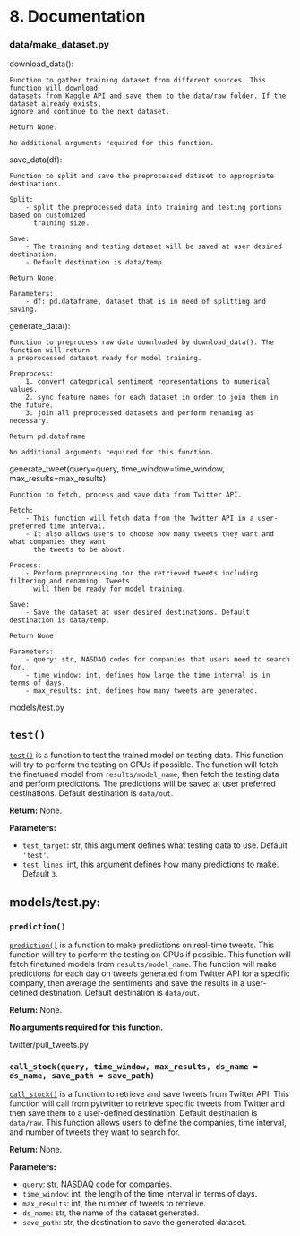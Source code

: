 # 8. Documentation

### data/make_dataset.py

download_data():

    Function to gather training dataset from different sources. This function will download
    datasets from Kaggle API and save them to the data/raw folder. If the dataset already exists,
    ignore and continue to the next dataset.

    Return None.

    No additional arguments required for this function.

save_data(df):
    
    Function to split and save the preprocessed dataset to appropriate destinations.

    Split:
        - split the preprocessed data into training and testing portions based on customized
          training size.

    Save:
        - The training and testing dataset will be saved at user desired destination.
        - Default destination is data/temp.

    Return None.

    Parameters:
        - df: pd.dataframe, dataset that is in need of splitting and saving.

generate_data():
   
    Function to preprocess raw data downloaded by download_data(). The function will return
    a preprocessed dataset ready for model training.

    Preprocess:
        1. convert categorical sentiment representations to numerical values.
        2. sync feature names for each dataset in order to join them in the future.
        3. join all preprocessed datasets and perform renaming as necessary.

    Return pd.dataframe

    No additional arguments required for this function.
   

generate_tweet(query=query, time_window=time_window, max_results=max_results):
    
    Function to fetch, process and save data from Twitter API.

    Fetch:
        - This function will fetch data from the Twitter API in a user-preferred time interval.
        - It also allows users to choose how many tweets they want and what companies they want
          the tweets to be about.

    Process:
        - Perform preprocessing for the retrieved tweets including filtering and renaming. Tweets
          will then be ready for model training.

    Save:
        - Save the dataset at user desired destinations. Default destination is data/temp.

    Return None

    Parameters:
        - query: str, NASDAQ codes for companies that users need to search for.
        - time_window: int, defines how large the time interval is in terms of days.
        - max_results: int, defines how many tweets are generated.
        

models/test.py

## `test()`

[`test()`](https://github.com/crvander/capstoneproj2023/blob/14b75f083c2bc08f166ec30d2a941047951afcaf/src/models/test.py#L23) is a function to test the trained model on testing data. This function will try to perform the testing on GPUs if possible. The function will fetch the finetuned model from `results/model_name`, then fetch the testing data and perform predictions. The predictions will be saved at user preferred destinations. Default destination is `data/out`.

**Return:** None.

**Parameters:**
- `test_target`: str, this argument defines what testing data to use. Default `'test'`.
- `test_lines`: int, this argument defines how many predictions to make. Default `3`.


## models/test.py:

### `prediction()`

[`prediction()`](https://github.com/crvander/capstoneproj2023/blob/14b75f083c2bc08f166ec30d2a941047951afcaf/src/models/test.py#L79) is a function to make predictions on real-time tweets. This function will try to perform the testing on GPUs if possible. This function will fetch finetuned models from `results/model_name`. The function will make predictions for each day on tweets generated from Twitter API for a specific company, then average the sentiments and save the results in a user-defined destination. Default destination is `data/out`.

**Return:** None.

**No arguments required for this function.**


twitter/pull_tweets.py

### `call_stock(query, time_window, max_results, ds_name = ds_name, save_path = save_path)`

[`call_stock()`](https://github.com/crvander/capstoneproj2023/blob/14b75f083c2bc08f166ec30d2a941047951afcaf/src/twitter/pull_tweets.py#L28) is a function to retrieve and save tweets from Twitter API. This function will call from pytwitter to retrieve specific tweets from Twitter and then save them to a user-defined destination. Default destination is `data/raw`. This function allows users to define the companies, time interval, and number of tweets they want to search for.

**Return:** None.

**Parameters:**
- `query`: str, NASDAQ code for companies.
- `time_window`: int, the length of the time interval in terms of days.
- `max_results`: int, the number of tweets to retrieve.
- `ds_name`: str, the name of the dataset generated.
- `save_path`: str, the destination to save the generated dataset.

